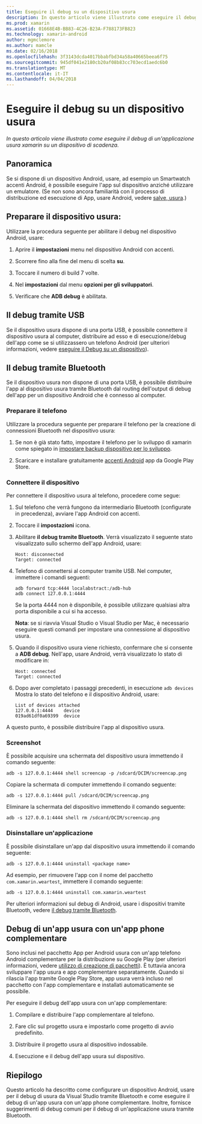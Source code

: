 ```yaml
---
title: Eseguire il debug su un dispositivo usura
description: In questo articolo viene illustrato come eseguire il debug di un'applicazione usura xamarin su un dispositivo di scadenza.
ms.prod: xamarin
ms.assetid: 01668E4B-BB83-4C26-B23A-F788173FB823
ms.technology: xamarin-android
author: mgmclemore
ms.author: mamcle
ms.date: 02/16/2018
ms.openlocfilehash: 3f3143dcda4017bbabfbd34a58a40665beea6f75
ms.sourcegitcommit: 945df041e2180cb20af08b83cc703ecd1aedc6b0
ms.translationtype: MT
ms.contentlocale: it-IT
ms.lasthandoff: 04/04/2018
---
```

# <a name="debug-on-a-wear-device"></a>Eseguire il debug su un dispositivo usura

_In questo articolo viene illustrato come eseguire il debug di un'applicazione usura xamarin su un dispositivo di scadenza._


## <a name="overview"></a>Panoramica

Se si dispone di un dispositivo Android, usare, ad esempio un Smartwatch accenti Android, è possibile eseguire l'app sul dispositivo anziché utilizzare un emulatore. (Se non sono ancora familiarità con il processo di distribuzione ed esecuzione di App, usare Android, vedere [salve, usura](~/android/wear/get-started/hello-wear.md).)

## <a name="prepare-the-wear-device"></a>Preparare il dispositivo usura:

Utilizzare la procedura seguente per abilitare il debug nel dispositivo Android, usare:

1.  Aprire il **impostazioni** menu nel dispositivo Android con accenti.

2.  Scorrere fino alla fine del menu di scelta **su**.

3.  Toccare il numero di build 7 volte.

4.  Nel **impostazioni** dal menu **opzioni per gli sviluppatori**.

5.  Verificare che **ADB debug** è abilitata.


## <a name="debugging-over-usb"></a>Il debug tramite USB

Se il dispositivo usura dispone di una porta USB, è possibile connettere il dispositivo usura al computer, distribuire ad esso e di esecuzione/debug dell'app come se si utilizzassero un telefono Android (per ulteriori informazioni, vedere [eseguire il Debug su un dispositivo](~/android/deploy-test/debugging/debug-on-device.md)).


## <a name="debugging-over-bluetooth"></a>Il debug tramite Bluetooth

Se il dispositivo usura non dispone di una porta USB, è possibile distribuire l'app al dispositivo usura tramite Bluetooth dal routing dell'output di debug dell'app per un dispositivo Android che è connesso al computer. 

### <a name="prepare-your-phone"></a>Preparare il telefono

Utilizzare la procedura seguente per preparare il telefono per la creazione di connessioni Bluetooth nel dispositivo usura: 

1.  Se non è già stato fatto, impostare il telefono per lo sviluppo di xamarin come spiegato in [impostare backup dispositivo per lo sviluppo](~/android/get-started/installation/set-up-device-for-development.md).

2.  Scaricare e installare gratuitamente [accenti Android](https://play.google.com/store/apps/details?id=com.google.android.wearable.app) app da Google Play Store.

### <a name="connect-the-device"></a>Connettere il dispositivo

Per connettere il dispositivo usura al telefono, procedere come segue:

1.  Sul telefono che verrà fungono da intermediario Bluetooth (configurate in precedenza), avviare l'app Android con accenti. 

2.  Toccare il **impostazioni** icona.

3.  Abilitare **il debug tramite Bluetooth**. Verrà visualizzato il seguente stato visualizzato sullo schermo dell'app Android, usare:

        Host: disconnected
        Target: connected

4.  Telefono di connettersi al computer tramite USB. Nel computer, immettere i comandi seguenti:

    ```shell
    adb forward tcp:4444 localabstract:/adb-hub
    adb connect 127.0.0.1:4444
    ```

    Se la porta 4444 non è disponibile, è possibile utilizzare qualsiasi altra porta disponibile a cui si ha accesso. 

    **Nota**: se si riavvia Visual Studio o Visual Studio per Mac, è necessario eseguire questi comandi per impostare una connessione al dispositivo usura.

5.  Quando il dispositivo usura viene richiesto, confermare che si consente a **ADB debug**. Nell'app, usare Android, verrà visualizzato lo stato di modificare in:

        Host: connected
        Target: connected

6.  Dopo aver completato i passaggi precedenti, in esecuzione `adb devices` Mostra lo stato del telefono e il dispositivo Android, usare:

        List of devices attached
        127.0.0.1:4444    device
        019ad61df0a69399  device

A questo punto, è possibile distribuire l'app al dispositivo usura.

<a name="screenshots" />

### <a name="taking-screenshots"></a>Screenshot

È possibile acquisire una schermata del dispositivo usura immettendo il comando seguente: 

```shell
adb -s 127.0.0.1:4444 shell screencap -p /sdcard/DCIM/screencap.png
```

Copiare la schermata di computer immettendo il comando seguente:

```shell
adb -s 127.0.0.1:4444 pull /sdcard/DCIM/screencap.png
```

Eliminare la schermata del dispositivo immettendo il comando seguente:

```shell
adb -s 127.0.0.1:4444 shell rm /sdcard/DCIM/screencap.png
```


### <a name="uninstalling-an-app"></a>Disinstallare un'applicazione

È possibile disinstallare un'app dal dispositivo usura immettendo il comando seguente:

```shell
adb -s 127.0.0.1:4444 uninstall <package name>
```

Ad esempio, per rimuovere l'app con il nome del pacchetto `com.xamarin.weartest`, immettere il comando seguente:

```shell
adb -s 127.0.0.1:4444 uninstall com.xamarin.weartest
```

Per ulteriori informazioni sul debug di Android, usare i dispositivi tramite Bluetooth, vedere [il debug tramite Bluetooth](https://developer.android.com/training/wearables/apps/bt-debugging.html).


## <a name="debugging-a-wear-app-with-a-companion-phone-app"></a>Debug di un'app usura con un'app phone complementare

Sono inclusi nel pacchetto App per Android usura con un'app telefono Android complementare per la distribuzione su Google Play (per ulteriori informazioni, vedere [utilizzo di creazione di pacchetti](~/android/wear/deploy-test/packaging.md)). È tuttavia ancora sviluppare l'app usura e app complementare separatamente. Quando si rilascia l'app tramite Google Play Store, app usura verrà incluso nel pacchetto con l'app complementare e installati automaticamente se possibile.

Per eseguire il debug dell'app usura con un'app complementare: 

1.  Compilare e distribuire l'app complementare al telefono.

2.  Fare clic sul progetto usura e impostarlo come progetto di avvio predefinito.

3.  Distribuire il progetto usura al dispositivo indossabile.

4.  Esecuzione e il debug dell'app usura sul dispositivo.

 
## <a name="summary"></a>Riepilogo

Questo articolo ha descritto come configurare un dispositivo Android, usare per il debug di usura da Visual Studio tramite Bluetooth e come eseguire il debug di un'app usura con un'app phone complementare. Inoltre, fornisce suggerimenti di debug comuni per il debug di un'applicazione usura tramite Bluetooth.
